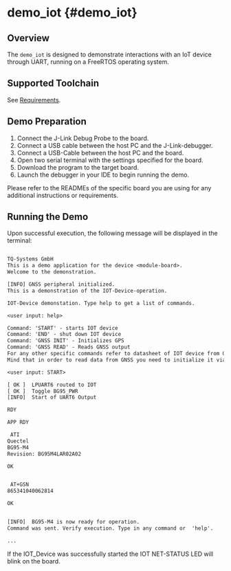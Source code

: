 demo_iot {#demo_iot}
========

## Overview

The ``demo_iot`` is designed to demonstrate interactions with an IoT device through UART, running on a FreeRTOS operating
system.

## Supported Toolchain

See [Requirements](../../../README.md#requirements).

## Demo Preparation

1. Connect the J-Link Debug Probe to the board.
2. Connect a USB cable between the host PC and the J-Link-debugger.
3. Connect a USB-Cable between the host PC and the board.
4. Open two serial terminal with the settings specified for the board.
5. Download the program to the target board.
6. Launch the debugger in your IDE to begin running the demo.

Please refer to the READMEs of the specific board you are using for any additional instructions or requirements.

## Running the Demo

Upon successful execution, the following message will be displayed in the terminal:

``` txt

TQ-Systems GmbH
This is a demo application for the device <module-board>.
Welcome to the demonstration.

[INFO] GNSS peripheral initialized.
This is a demonstration of the IOT-Device-operation.

IOT-Device demonstation. Type help to get a list of commands.

<user input: help>

Command: 'START' - starts IOT device
Command: 'END' - shut down IOT device
Command: 'GNSS INIT' - Initializes GPS
Command: 'GNSS READ' - Reads GNSS output
For any other specific commands refer to datasheet of IOT device from Quectel.
Mind that in order to read data from GNSS you need to initialize it via command.

<user input: START>

[ OK ]  LPUART6 routed to IOT
[ OK ]  Toggle BG95_PWR
[INFO]  Start of UART6 Output

RDY

APP RDY

 ATI
Quectel
BG95-M4
Revision: BG95M4LAR02A02

OK


 AT+GSN
865341040062814

OK


[INFO]  BG95-M4 is now ready for operation.
Command was sent. Verify execution. Type in any command or  'help'.

...

```

If the IOT_Device was successfully started the IOT NET-STATUS LED will blink on the board.
